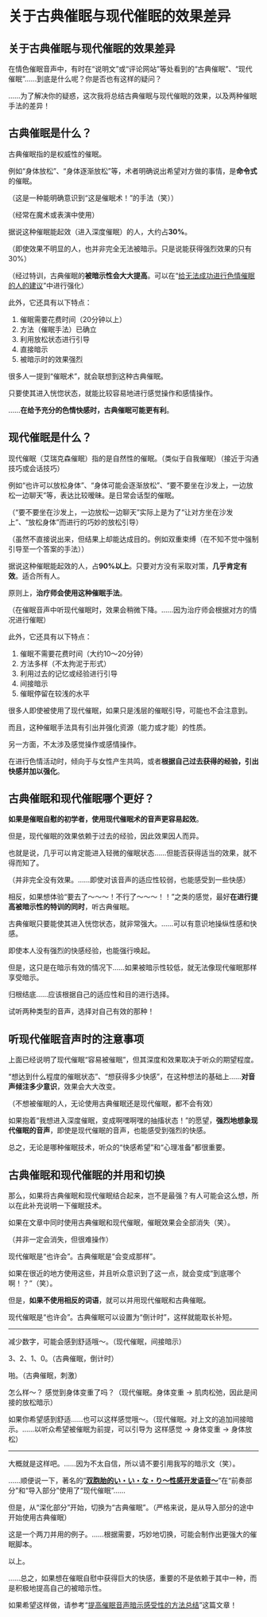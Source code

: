 # 关于古典催眠与现代催眠的效果差异 [​](#关于古典催眠与现代催眠的效果差异)

## 关于古典催眠与现代催眠的效果差异 [​](#关于古典催眠与现代催眠的效果差异-1)

在情色催眠音声中，有时在“说明文”或“评论网站”等处看到的“古典催眠”、“现代催眠”……到底是什么呢？你是否也有这样的疑问？

……为了解决你的疑惑，这次我将总结古典催眠与现代催眠的效果，以及两种催眠手法的差异！

## 古典催眠是什么？ [​](#古典催眠是什么)

古典催眠指的是权威性的催眠。

例如“身体放松”、“身体逐渐放松”等，术者明确说出希望对方做的事情，是**命令式**的催眠。

（这是一种能明确意识到“这是催眠术！”的手法（笑））

（经常在魔术或表演中使用）

据说这种催眠能起效（进入深度催眠）的人，大约占**30%**。

（即使效果不明显的人，也并非完全无法被暗示。只是说能获得强烈效果的只有30%）

（经过特训，古典催眠的**被暗示性会大大提高**。可以在“[给无法成功进行色情催眠的人的建议](/h-life/hypnosis/page-102.html)”中进行强化）

此外，它还具有以下特点：

1.  催眠需要花费时间（20分钟以上）
2.  方法（催眠手法）已确立
3.  利用放松状态进行引导
4.  直接暗示
5.  被暗示时的效果强烈

很多人一提到“催眠术”，就会联想到这种古典催眠。

只要使其进入恍惚状态，就能比较容易地进行感觉操作和感情操作。

……**在给予充分的色情快感时，古典催眠可能更有利**。

## 现代催眠是什么？ [​](#现代催眠是什么)

现代催眠（艾瑞克森催眠）指的是自然性的催眠。（类似于自我催眠）（接近于沟通技巧或会话技巧）

例如“也许可以放松身体”、“身体可能会逐渐放松”、“要不要坐在沙发上，一边放松一边聊天”等，表达比较暧昧。是日常会话型的催眠。

（“要不要坐在沙发上，一边放松一边聊天”实际上是为了“让对方坐在沙发上”、“放松身体”而进行的巧妙的放松引导）

（虽然不直接说出来，但结果上却能达成目的。例如双重束缚（在不知不觉中强制引导至一个答案的手法））

据说这种催眠能起效的人，占**90%以上**。只要对方没有采取对策，**几乎肯定有效**。适合所有人。

原则上，**治疗师会使用这种催眠手法**。

（在催眠音声中听现代催眠时，效果会稍微下降。……因为治疗师会根据对方的情况进行催眠）

此外，它还具有以下特点：

1.  催眠不需要花费时间（大约10～20分钟）
2.  方法多样（不太拘泥于形式）
3.  利用过去的记忆或经验进行引导
4.  间接暗示
5.  催眠停留在较浅的水平

很多人即使被使用了现代催眠，如果只是浅层的催眠引导，可能也不会注意到。

而且，这种催眠手法具有引出并强化资源（能力或才能）的性质。

另一方面，不太涉及感觉操作或感情操作。

在进行色情活动时，倾向于与女性产生共鸣，或者**根据自己过去获得的经验，引出快感并加以强化**。

## 古典催眠和现代催眠哪个更好？ [​](#古典催眠和现代催眠哪个更好)

**如果是催眠自慰的初学者，使用现代催眠术的音声更容易起效**。

但是，现代催眠的效果依赖于过去的经验，因此效果因人而异。

也就是说，几乎可以肯定能进入轻微的催眠状态……但能否获得适当的效果，就不得而知了。

（并非完全没有效果。……即使对该音声的适应性较弱，也能感受到一些快感）

相反，如果想体验“要去了～～～！不行了～～～！！”之类的感觉，最好**在进行提高被暗示性的特训的同时**，听古典催眠。

古典催眠只要能使其进入恍惚状态，就非常强大。……可以有意识地操纵性感和快感。

即使本人没有强烈的快感经验，也能强行唤起。

但是，这只是在暗示有效的情况下……如果被暗示性较低，就无法像现代催眠那样享受暗示。

归根结底……应该根据自己的适应性和目的进行选择。

试听两种类型的音声，选择对自己有效的那种！

## 听现代催眠音声时的注意事项 [​](#听现代催眠音声时的注意事项)

上面已经说明了现代催眠“容易被催眠”，但其深度和效果取决于听众的期望程度。

“想达到什么程度的催眠状态”、“想获得多少快感”，在这种想法的基础上……**对音声倾注多少意识**，效果会大大改变。

（不想被催眠的人，无论使用古典催眠还是现代催眠，都不会有效）

如果抱着“我想进入深度催眠，变成啊嘿啊嘿的抽搐状态！”的愿望，**强烈地想象现代催眠的音声**，即使是现代催眠的音声，也能感受到强烈的快感。

总之，无论是哪种催眠技术，听众的“快感希望”和“心理准备”都很重要。

## 古典催眠和现代催眠的并用和切换 [​](#古典催眠和现代催眠的并用和切换)

那么，如果将古典催眠和现代催眠结合起来，岂不是最强？有人可能会这么想，所以在此补充说明一下催眠技术。

如果在文章中同时使用古典催眠和现代催眠，催眠效果会全部消失（笑）。

（并非一定会消失，但很难操作）

现代催眠是“也许会”。古典催眠是“会变成那样”。

如果在很近的地方使用这些，并且听众意识到了这一点，就会变成“到底哪个啊！？”（笑）。

但是，**如果不使用相反的词语**，就可以并用现代催眠和古典催眠。

现代催眠是“也许会”。古典催眠可以设置为“倒计时”，这样就能取长补短。

* * *

减少数字，可能会感到舒适哦～。（现代催眠，间接暗示）

3、2、1、0。（古典催眠，倒计时）

啪。（古典催眠，刺激）

怎么样～？ 感觉到身体变重了吗？（现代催眠。身体变重 → 肌肉松弛，因此是间接的放松暗示）

如果你希望感到舒适……也可以这样感觉哦～。（现代催眠。对上文的追加间接暗示。……以听众希望被催眠为前提，可以引导为 这样感觉 → 身体变重 → 身体放松）

* * *

大概就是这样吧。……因为不太自信，所以请不要引用我写的暗示文（笑）。

……顺便说一下，著名的“[**双胞胎的い・い・な・り～性感开发语音～**](https://web.archive.org/web/20190909165911/http://www.dlsite.com/maniax/dlaf/=/link/work/aid/hakase_dlsite2/id/RJ051890.html)”在“前奏部分”和“导入部分”使用了“现代催眠”……

但是，从“深化部分”开始，切换为“古典催眠”。（严格来说，是从导入部分的途中开始使用古典催眠）

这是一个两刀并用的例子。……根据需要，巧妙地切换，可能会制作出更强大的催眠脚本。

以上。

……总之，如果想在催眠自慰中获得巨大的快感，重要的不是依赖于其中一种，而是积极地提高自己的被暗示性。

如果希望这样做，请参考“[提高催眠音声暗示感受性的方法总结](/h-life/hypnosis/page-107.html)”这篇文章！